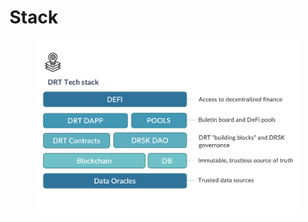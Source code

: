 # Stack



<figure><img src="../.gitbook/assets/image (1) (2).png" alt=""><figcaption></figcaption></figure>
